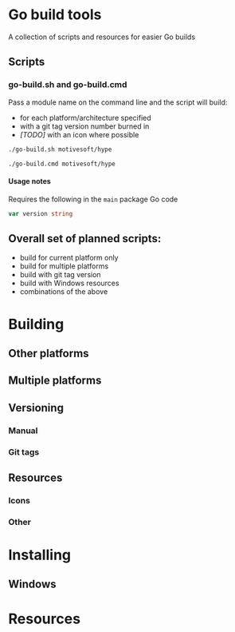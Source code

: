 # Go build tools
A collection of scripts and resources for easier Go builds

## Scripts
### go-build.sh and go-build.cmd
Pass a module name on the command line and the script will build:
* for each platform/architecture specified
* with a git tag version number burned in
* _[TODO]_ with an icon where possible

```bash
./go-build.sh motivesoft/hype
```
```shell
./go-build.cmd motivesoft/hype
```

#### Usage notes
Requires the following in the `main` package Go code
```go
var version string
```

## Overall set of planned scripts:
* build for current platform only
* build for multiple platforms
* build with git tag version
* build with Windows resources
* combinations of the above

# Building
## Other platforms
## Multiple platforms
## Versioning
### Manual
### Git tags
## Resources
### Icons
### Other

# Installing
## Windows

# Resources
